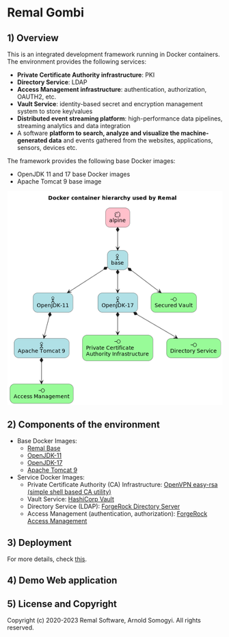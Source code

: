 # Remal Gombi

## 1) Overview
This is an integrated development framework running in Docker containers.
The environment provides the following services:
- **Private Certificate Authority infrastructure**: PKI
- **Directory Service**: LDAP
- **Access Management infrastructure**: authentication, authorization, OAUTH2, etc.
- **Vault Service**: identity-based secret and encryption management system to store key/values
- **Distributed event streaming platform**: high-performance data pipelines, streaming analytics and data integration
- A software **platform to search, analyze and visualize the machine-generated data** and events gathered from the websites, applications, sensors, devices etc.

The framework provides the following base Docker images:
- OpenJDK 11 and 17 base Docker images
- Apache Tomcat 9 base image

![docker image hierarchy](docs/uml/docker/docker-image-hierarchy.png)

## 2) Components of the environment
* Base Docker Images:
  * [Remal Base](docker/base)
  * [OpenJDK-11](docker/java/openjdk-11)
  * [OpenJDK-17](docker/java/openjdk-17)
  * [Apache Tomcat 9](docker/tomcat/tomcat-9)
* Service Docker Images:
  * Private Certificate Authority (CA) Infrastructure: [OpenVPN easy-rsa (simple shell based CA utility)](docker/pki/easy-rsa-pki)
  * Vault Service: [HashiCorp Vault](docker/vault/hcp-vault)
  * Directory Service (LDAP): [ForgeRock Directory Server](docker/directory-server/forgerock-ds)
  * Access Management (authentication, authorization): [ForgeRock Access Management](docker/access-management/forgerock-am)

## 3) Deployment 
For more details, check [this](docker/README.md).

## 4) Demo Web application

## 5) License and Copyright
Copyright (c) 2020-2023 Remal Software, Arnold Somogyi. All rights reserved.
